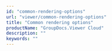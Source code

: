 ```yaml
---
id: "common-rendering-options"
url: "viewer/common-rendering-options"
title: "Common rendering options"
productName: "GroupDocs.Viewer Cloud"
description: ""
keywords: ""
---
```



